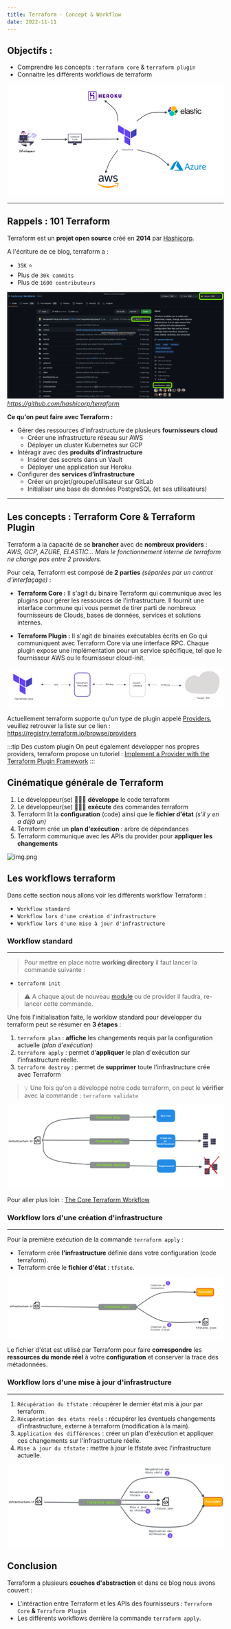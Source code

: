 ```yaml
---
title: Terraform - Concept & Workflow
date: 2022-11-11
---
```


## Objectifs :

+ Comprendre les concepts : `terraform core` & `terraform plugin`
+ Connaitre les différents workflows de terraform

![img.png](static/terraform/terraform_orchestrateur.png)

------------

<!--truncate-->


## Rappels : 101 Terraform

Terraform est un **projet open source** créé en **2014** par [Hashicorp](https://www.hashicorp.com/).

A l'écriture de ce blog, terraform a :
+ `35K` ⭐️
+ Plus de `30k commits`
+ Plus de `1600 contributeurs`


![img.png](static/terraform/terraform_github.png)
_https://github.com/hashicorp/terraform_

**Ce qu'on peut faire avec Terraform :**
+ Gérer des ressources d'infrastructure de plusieurs **fournisseurs cloud**
  + Créer une infrastructure réseau sur AWS
  + Déployer un cluster Kubernetes sur GCP
+ Intéragir avec des **produits d'infrastructure**
  + Insérer des secrets dans un Vault 
  + Déployer une application sur Heroku
+ Configurer des **services d’infrastructure**
  + Créer un projet/groupe/utilisateur sur GitLab
  + Initialiser une base de données PostgreSQL (et ses utilisateurs)



------------

## Les concepts : Terraform Core & Terraform Plugin

Terraform a la capacité de se **brancher** avec de **nombreux providers** : _AWS, GCP, AZURE, ELASTIC..._ _Mais le fonctionnement interne de terraform ne change pas entre 2 providers._

Pour cela, Terraform est composé de **2 parties** _(séparées par un contrat d'interfaçage)_ :
+ **Terraform Core :** Il s'agit du binaire Terraform qui communique avec les plugins pour gérer les ressources de l'infrastructure.
Il fournit une interface commune qui vous permet de tirer parti de nombreux fournisseurs
de Clouds, bases de données, services et solutions internes.

+ **Terraform Plugin :** Il s'agit de binaires exécutables écrits en Go qui communiquent avec Terraform Core via une interface RPC. Chaque plugin expose une implémentation pour un service spécifique, tel que le fournisseur AWS ou le 
fournisseur cloud-init. 

![img.png](static/terraform/terraform_core_plugin.png)

Actuellement terraform supporte qu'un type de plugin appelé [Providers](https://developer.hashicorp.com/terraform/language/providers), veuillez retrouver la liste sur ce lien : https://registry.terraform.io/browse/providers


:::tip Des custom plugin
On peut également développer nos propres providers, terraform propose un tutoriel : [Implement a Provider with the Terraform Plugin Framework](https://developer.hashicorp.com/terraform/tutorials/providers-plugin-framework/providers-plugin-framework-provider)
:::

## Cinématique générale de Terraform


1. Le développeur(se) 🧑🏻‍💻 **développe** le code terraform
1. Le développeur(se) 🧑🏻‍💻 **exécute** des commandes terraform
1. Terraform lit la **configuration** (code) ainsi que le **fichier d'état** _(s'il y en a déjà un)_
1. Terraform crée un **plan d'exécution** : arbre de dépendances 
1. Terraform communique avec les APIs du provider pour **appliquer les changements**

![img.png](static/terraform/cinématique_terraform.png)


## Les workflows terraform

Dans cette section nous allons voir les différents workflow Terraform : 
+ `Workflow standard`
+ `Workflow lors d'une création d'infrastructure`
+ `Workflow lors d'une mise à jour d'infrastructure`

### Workflow standard
----------------------

>Pour mettre en place notre **working directory** il faut lancer la commande suivante :
   + `terraform init` 
>
> ⚠️ A chaque ajout de nouveau [module](https://developer.hashicorp.com/terraform/language/modules/syntax) ou de provider il faudra, re-lancer cette commande.

Une fois l'initialisation faite, le worklow standard pour développer du terraform peut se résumer en **3 étapes** :

1. `terraform plan` : **affiche** les changements requis par la configuration actuelle _(plan d'exécution)_
1. `terraform apply` : permet d'**appliquer** le plan d'exécution sur l'infrastructure réelle.
1. `terraform destroy` : permet de **supprimer** toute l'infrastructure crée avec Terraform 

> 💡 Une fois qu'on a développé notre code terraform, on peut le **vérifier** avec la commande : 
`terraform validate`

![img.png](static/terraform/standard_workflow.png)

Pour aller plus loin : [The Core Terraform Workflow](https://developer.hashicorp.com/terraform/intro/core-workflow)

### Workflow lors d'une création d'infrastructure
--------------------------------------------------

Pour la première exécution de la commande `terraform apply` : 
+ Terraform crée **l'infrastructure** définie dans votre configuration (code terraform).
+ Terraform crée le **fichier d'état** : `tfstate`.  

![img.png](static/terraform/workflow_creation.png)




Le fichier d'état est utilisé par Terraform pour faire **correspondre** les **ressources du monde réel** à votre **configuration** et conserver la trace des métadonnées.

### Workflow lors d'une mise à jour d'infrastructure
----------------------------------------------------

1. `Récupération du tfstate` :  récupérer le dernier état mis à jour par terraform.
2. `Récupération des états réels` : récupérer les éventuels changements d'infrastructure, externe à terraform (modification à la main).
3. `Application des différences` : créer un plan d'exécution et appliquer ces changements sur l'infrastructure réelle.
4. `Mise à jour du tfstate` :  mettre à jour le tfstate avec l'infrastructure actuelle.

![img.png](static/terraform/workflow_mise_a_jour.png)


## Conclusion

Terraform a plusieurs **couches d'abstraction** et dans ce blog nous avons couvert : 
+ L'intéraction entre Terraform et les APIs des fournisseurs : `Terraform Core` **&** `Terraform Plugin`
+ Les différents workflows derrière la commande `terraform apply`.